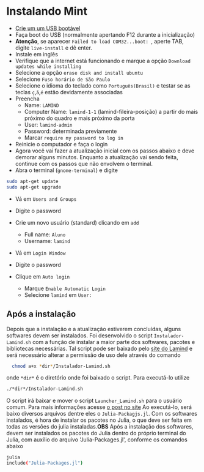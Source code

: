 # Instalando Mint

  - [Crie um um USB bootável](usb.md)
  - Faça boot do USB (normalmente apertando F12 durante a inicialização)
  - **Atenção**, se aparecer `Failed to load COM32...boot: `, aperte TAB, digite
   `live-install` e dê enter.
  - Instale em inglês
  - Verifique que a internet está funcionando e marque a opção `Download updates
   while installing`
  - Selecione a opção `erase disk and install ubuntu`
  - Selecione `Fuso horário de São Paulo`
  - Selecione o idioma do teclado como `Português(Brasil)` e testar se as teclas
   `ç`,`ã`,`é` estão devidamente associadas
  - Preencha
    - Name: `LAMIND`
    - Computer Name: `lamind-1-1` (lamind-fileira-posição) a partir do mais
    próximo do quadro e mais próximo da porta
    - User: `lamind-admin`
    - Password: determinada previamente
    - Marcar `require my password to log in`
  - Reinicie o computador e faça o login
  - Agora você vai fazer a atualização inicial com os passos abaixo
  e deve demorar alguns minutos.
  Enquanto a atualização vai sendo feita, continue com os passos que não
  envolvem o terminal.
  - Abra o terminal (`gnome-terminal`) e digite
````bash
sudo apt-get update
sudo apt-get upgrade
````
  - Vá em `Users and Groups`
  - Digite o password                                                                          
  - Crie um novo usuário (standard) clicando em `add`
    - Full name: `Aluno`
    - Username: `lamind`


  - Vá em `Login Window`
  - Digite o password
  - Clique em `Auto login`
    - Marque `Enable Automatic Login`
    - Selecione `lamind` em `User:`


## Após a instalação

Depois que a instalação e a atualização estiverem concluídas, alguns
softwares devem ser instalados. Foi desenvolvido o script `Instalador-Lamind.sh`
com a função de instalar a maior parte dos softwares, pacotes e bibliotecas
necessárias. Tal script pode ser baixado pelo
[site do Lamind](http://ufpr-lamind.github.io/files/Instalador-Lamind.sh) e será
necessário alterar a permissão de uso dele através do comando
````bash
  chmod a+x *dir*/Instalador-Lamind.sh
````
onde `*dir*` é o diretório onde foi baixado o script. Para executá-lo utilize
````bash
./*dir*/Instalador-Lamind.sh
````

O script irá baixar e mover o script `Launcher_Lamind.sh` para o usuário comum.
Para mais informações acesse [o post no site](http://ufpr-lamind.github.io/instalacao/2016/11/28/Launcher_Lamind-e-Files_Lamind.html)
Ao executá-lo, será baixo diversos arquivos dentre eles o `Julia-Packagjs.jl`.
Com os softwares instalados, é hora de instalar os pacotes no Julia, o que deve
ser feita em todas as versões do julia instaladas.**OBS** Após a instalação dos softwares,
devem ser instalados os pacotes do Julia dentro do próprio terminal do Julia, com
auxílio do arquivo 'Julia-Packages.jl', conforme os comandos abaixo
````bash
julia
include("Julia-Packages.jl")
````
